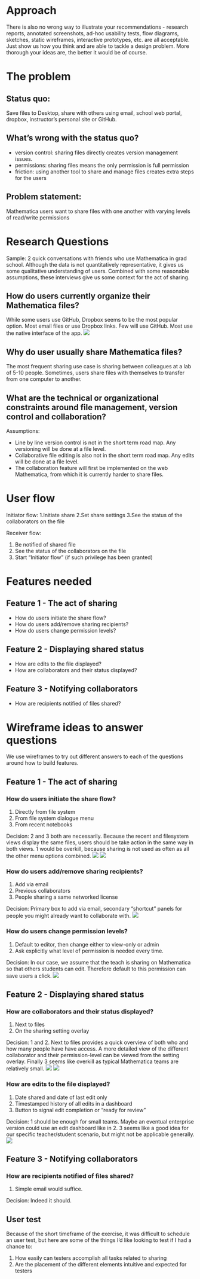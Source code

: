 # Approach
There is also no wrong way to illustrate your recommendations - research reports, annotated screenshots, ad-hoc usability tests, flow diagrams, sketches, static wireframes, interactive prototypes, etc. are all acceptable. Just show us how you think and are able to tackle a design problem. More thorough your ideas are, the better it would be of course.

# The problem
## Status quo:
Save files to Desktop, share with others using email, school web portal, dropbox, instructor’s personal site or GitHub.

## What’s wrong with the status quo?
- version control: sharing files directly creates version management issues.
- permissions: sharing files means the only permission is full permission
- friction: using another tool to share and manage files creates extra steps for the users

## Problem statement:
Mathematica users want to share files with one another with varying levels of read/write permissions

# Research Questions
Sample: 2 quick conversations with friends who use Mathematica in grad school. Although the data is not quantitatively representative, it gives us some qualitative understanding of users. Combined with some reasonable assumptions, these interviews give us some context for the act of sharing. 

## How do users currently organize their Mathematica files?
While some users use GitHub, Dropbox seems to be the most popular option. Most email files or use Dropbox links. Few will use GitHub. Most use the native interface of the app. 
<img src="http://i.imgur.com/4naahiS.png">

## Why do user usually share Mathematica files?
The most frequent sharing use case is sharing between colleagues at a lab of 5-10 people. Sometimes, users share files with themselves to transfer from one computer to another. 
## What are the technical or organizational constraints around file management, version control and collaboration?
Assumptions: 
* Line by line version control is not in the short term road map. Any versioning will be done at a file level.
* Collaborative file editing is also not in the short term road map. Any edits will be done at a file level.
* The collaboration feature will first be implemented on the web Mathematica, from which it is currently harder to share files.

# User flow
Initiator flow: 
1.Initiate share
2.Set share settings
3.See the status of the collaborators on the file

Receiver flow: 
1. Be notified of shared file 
2. See the status of the collaborators on the file 
3. Start “Initiator flow” (if such privilege has been granted)

# Features needed
## Feature 1 - The act of sharing
* How do users initiate the share flow?
* How do users add/remove sharing recipients?
* How do users change permission levels?

## Feature 2 - Displaying shared status
* How are edits to the file displayed?
* How are collaborators and their status displayed?

## Feature 3 - Notifying collaborators
* How are recipients notified of files shared?

# Wireframe ideas to answer questions
We use wireframes to try out different answers to each of the questions around how to build features. 

## Feature 1 - The act of sharing
### How do users initiate the share flow? 
1. Directly from file system 
2. From file system dialogue menu
3. From recent notebooks

Decision: 2 and 3 both are necessarily. Because the recent and filesystem views display the same files, users should be take action in the same way in both views. 1 would be overkill, because sharing is not used as often as all the other menu options combined.
<img src="http://imgur.com/B06N1Ol.jpg">
<img src="http://i.imgur.com/QgWcakW.jpg">

### How do users add/remove sharing recipients?
1. Add via email
2. Previous collaborators
3. People sharing a same networked license

Decision: Primary box to add via email, secondary “shortcut” panels for people you might already want to collaborate with.
<img src="http://i.imgur.com/QyNQjnB.jpg">

### How do users change permission levels?
1. Default to editor, then change either to view-only or admin
2. Ask explicitly what level of permission is needed every time.

Decision: In our case, we assume that the teach is sharing on Mathematica so that others students can edit. Therefore default to this permission can save users a click. 
<img src="http://i.imgur.com/Aok32kq.png">

## Feature 2 - Displaying shared status
### How are collaborators and their status displayed?
1. Next to files
2. On the sharing setting overlay

Decision: 1 and 2. Next to files provides a quick overview of both who and how many people have have access. A more detailed view of the different collaborator and their permission-level can be viewed from the setting overlay. Finally 3 seems like overkill as typical Mathematica teams are relatively small.
<img src="http://i.imgur.com/gJgWND6.jpg">
<img src="http://i.imgur.com/Aok32kq.png">

### How are edits to the file displayed?
1. Date shared and date of last edit only
2. Timestamped history of all edits in a dashboard
3. Button to signal edit completion or “ready for review”

Decision: 1 should be enough for small teams. Maybe an eventual enterprise version could use an edit dashboard like in 2. 3 seems like a good idea for our specific teacher/student scenario, but might not be applicable generally.
<img src="http://i.imgur.com/xNgg99A.png">

## Feature 3 - Notifying collaborators
### How are recipients notified of files shared?
1. Simple email would suffice. 

Decision: Indeed it should.

## User test
Because of the short timeframe of the exercise, it was difficult to schedule an user test, but here are some of the things I’d like looking to test if I had a chance to:

1. How easily can testers accomplish all tasks related to sharing
2. Are the placement of the different elements intuitive and expected for testers

